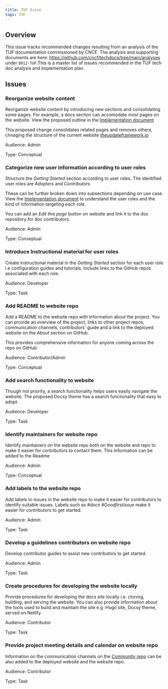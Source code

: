 ```yaml
---
title: TUF Issue
tags: TUF
---
```


## Overview

This issue tracks recommended changes resulting from an analysis of the TUF
documentation commissioned by CNCF. The analysis and supporting documents are
here: <https://github.com/cncf/techdocs/tree/main/analyses> under
`0012-TUF`.This is a master list of issues recommended in the TUF tech doc
analysis and implementation plan.

## Issues

### Reorganize website content

Reorganize website content by introducing new sections and consolidating some
pages. For example, a docs section can accomodate most pages on the website.
View the proposed outline in the [Implementation document](./implementation.md)

This proposed change consolidates related pages and removes others, chnaging the
structure of the current website
[theupdateframework.io](https://theupdateframework.io/)

Audience: Admin

Type: Conceptual

### Categorize new user information according to user roles

Structure the _Getting Started_ section according to user roles. The identified
user roles are _Adopters_ and _Contributors_.

These can be further broken down into subsections depending on use case. View
the [Implementation document](./implementation.md) to understand the user roles
and the kind of information targeting each role.

You can add an _Edit this page_ button on website and link it to the doc
repository for doc contributors.

Audience: Admin

Type: Conseptual

### Introduce Instructional material for user roles

Create instructional material in the _Getting Started_ section for each user
role i.e configuration guides and tutorials. Include links to the GitHub repos
associated with each role.

Audience: Developer

Type: Task

### Add README to website repo

Add a README to the website repo with information about the project. You can
provide an overview of the project, links to other project repos, communication
channels, contributors' guide and a link to the deployed website on the _About_
section on GitHub.

This provides comprehensive information for anyone coming across the repo on
GitHub.

Audience: Contributor/Admin

Type: Conceptual

### Add search functionality to website

Though not priority, a search functionality helps users easily navigate the
website. The proposed Docsy theme has a search functionality that easy to adopt.

Audience: Developer

Type: Task

### Identify maintainers for website repo

Identify maintainers on the website repo both on the website and repo to make it
easier for contributors to contact them. This information can be added to the
Readme

Audience: Admin

Type: Conceptual

### Add labels to the website repo

Add labels to issues in the website repo to make it easier for contributors to
identify suitable issues. Labels such as _#docs \#Goodfirstissue_ make it easier
for contributors to get started.

Audience: Admin

Type: Task

### Develop a guidelines contributors on website repo

Develop contributor guides to assist new contributors to get started.

Audience: Admin

Type: Task

### Create procedures for developing the website locally

Provide procedures for developing the docs site locally i.e. cloning, building,
and serving the website. You can also provide information about the tools used
to build and maintain the site e.g :Hugo site, Docsy theme, served on Netlify.

Audience: Contributor

Type: Task

### Provide project meeting details and calendar on website repo

Information on the communication channels on the
[Community repo](https://github.com/theupdateframework/community) can be also
added to the deployed website and the website repo.

Audience: Contributor

Type: Task

